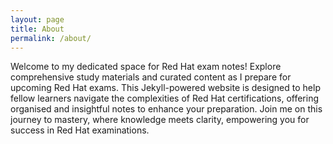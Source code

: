 ```yaml
---
layout: page
title: About
permalink: /about/
---
```


Welcome to my dedicated space for Red Hat exam notes! Explore comprehensive study materials and curated content as I prepare for upcoming Red Hat exams. This Jekyll-powered website is designed to help fellow learners navigate the complexities of Red Hat certifications, offering organised and insightful notes to enhance your preparation. Join me on this journey to mastery, where knowledge meets clarity, empowering you for success in Red Hat examinations.
